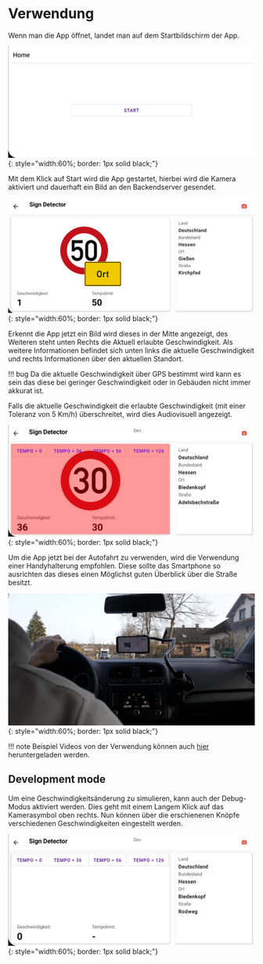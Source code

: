 # Verwendung

Wenn man die App öffnet, landet man auf dem Startbildschirm der App.

![startscreen](../assets/images/app/app_screen_home.jpg){: style="width:60%; border: 1px solid black;"}

Mit dem Klick auf Start wird die App gestartet, hierbei wird die Kamera aktiviert und dauerhaft ein Bild an den
Backendserver gesendet.

![app_screen_ort](../assets/images/app/app_screen_ort.jpg){: style="width:60%; border: 1px solid black;"}

Erkennt die App jetzt ein Bild wird dieses in der Mitte angezeigt, des Weiteren steht unten Rechts die Aktuell erlaubte
Geschwindigkeit. Als weitere Informationen befindet sich unten links die aktuelle Geschwindigkeit und rechts
Informationen über den aktuellen Standort.

!!! bug Da die aktuelle Geschwindigkeit über GPS bestimmt wird kann es sein das diese bei geringer Geschwindigkeit oder
in Gebäuden nicht immer akkurat ist.

Falls die aktuelle Geschwindigkeit die erlaubte Geschwindigkeit (mit einer Toleranz von 5 Km/h) überschreitet, wird dies
Audiovisuell angezeigt.

![app_screen_to_fast](../assets/images/app/app_screen_to_fast.jpg){: style="width:60%; border: 1px solid black;"}

Um die App jetzt bei der Autofahrt zu verwenden, wird die Verwendung einer Handyhalterung empfohlen. Diese sollte das
Smartphone so ausrichten das dieses einen Möglichst guten Überblick über die Straße besitzt.

![smartphone_bracket](../assets/images/app/smartphone_bracket.png){: style="width:60%; border: 1px solid black;"}

!!! note Beispiel Videos von der Verwendung können
auch [hier](https://jannikcloud.dnshome.de/owncloud/index.php/s/kVLr4FrCosjk80z) heruntergeladen werden.

## Development mode

Um eine Geschwindigkeitsänderung zu simulieren, kann auch der Debug-Modus aktiviert werden. Dies geht mit einem Langem
Klick auf das Kamerasymbol oben rechts. Nun können über die erschienenen Knöpfe verschiedenen Geschwindigkeiten
eingestellt werden.

![debug_mode](../assets/images/app/app_screen_debug.jpg){: style="width:60%; border: 1px solid black;"}
